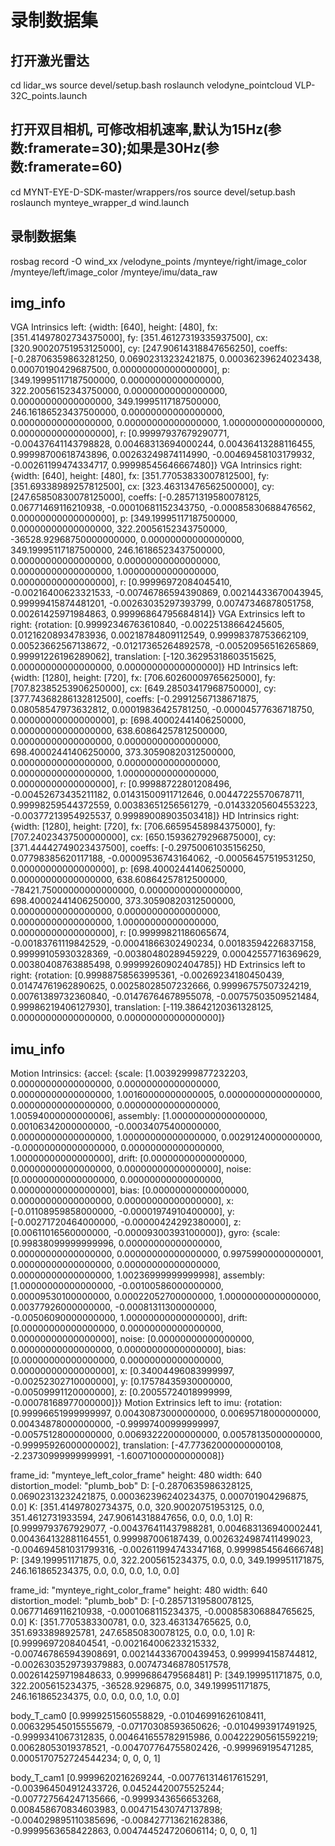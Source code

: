 
# 录制数据集
## 打开激光雷达
cd lidar_ws
source devel/setup.bash
roslaunch velodyne_pointcloud VLP-32C_points.launch

## 打开双目相机, 可修改相机速率,默认为15Hz(参数:framerate=30);如果是30Hz(参数:framerate=60)
cd MYNT-EYE-D-SDK-master/wrappers/ros
source devel/setup.bash
roslaunch mynteye_wrapper_d wind.launch

## 录制数据集
rosbag record -O wind_xx /velodyne_points /mynteye/right/image_color /mynteye/left/image_color /mynteye/imu/data_raw



## img_info
VGA Intrinsics left: {width: [640], height: [480], fx: [351.41497802734375000], fy: [351.46127319335937500], cx: [320.90020751953125000], cy: [247.90614318847656250], coeffs: [-0.28706359863281250, 0.06902313232421875, 0.00036239624023438, 0.00070190429687500, 0.00000000000000000], p: [349.19995117187500000, 0.00000000000000000, 322.20056152343750000, 0.00000000000000000, 0.00000000000000000, 349.19995117187500000, 246.16186523437500000, 0.00000000000000000, 0.00000000000000000, 0.00000000000000000, 1.00000000000000000, 0.00000000000000000], r: [0.99997937679290771, -0.00437641143798828, 0.00468313694000244, 0.00436413288116455, 0.99998700618743896, 0.00263249874114990, -0.00469458103179932, -0.00261199474334717, 0.99998545646667480]}
VGA Intrinsics right: {width: [640], height: [480], fx: [351.77053833007812500], fy: [351.69338989257812500], cx: [323.46313476562500000], cy: [247.65850830078125000], coeffs: [-0.28571319580078125, 0.06771469116210938, -0.00010681152343750, -0.00085830688476562, 0.00000000000000000], p: [349.19995117187500000, 0.00000000000000000, 322.20056152343750000, -36528.92968750000000000, 0.00000000000000000, 349.19995117187500000, 246.16186523437500000, 0.00000000000000000, 0.00000000000000000, 0.00000000000000000, 1.00000000000000000, 0.00000000000000000], r: [0.99996972084045410, -0.00216400623321533, -0.00746786594390869, 0.00214433670043945, 0.99999415874481201, -0.00263035297393799, 0.00747346878051758, 0.00261425971984863, 0.99996864795684814]}
VGA Extrinsics left to right: {rotation: [0.99992346763610840, -0.00225138664245605, 0.01216208934783936, 0.00218784809112549, 0.99998378753662109, 0.00523662567138672, -0.01217365264892578, -0.00520956516265869, 0.99991226196289062], translation: [-120.36295318603515625, 0.00000000000000000, 0.00000000000000000]}
HD Intrinsics left: {width: [1280], height: [720], fx: [706.60260009765625000], fy: [707.82385253906250000], cx: [649.28503417968750000], cy: [377.74368286132812500], coeffs: [-0.29912567138671875, 0.08058547973632812, 0.00019836425781250, -0.00004577636718750, 0.00000000000000000], p: [698.40002441406250000, 0.00000000000000000, 638.60864257812500000, 0.00000000000000000, 0.00000000000000000, 698.40002441406250000, 373.30590820312500000, 0.00000000000000000, 0.00000000000000000, 0.00000000000000000, 1.00000000000000000, 0.00000000000000000], r: [0.99988722801208496, -0.00452673435211182, 0.01431500911712646, 0.00447225570678711, 0.99998259544372559, 0.00383651256561279, -0.01433205604553223, -0.00377213954925537, 0.99989008903503418]}
HD Intrinsics right: {width: [1280], height: [720], fx: [706.66595458984375000], fy: [707.24023437500000000], cx: [650.15936279296875000], cy: [371.44442749023437500], coeffs: [-0.29750061035156250, 0.07798385620117188, -0.00009536743164062, -0.00056457519531250, 0.00000000000000000], p: [698.40002441406250000, 0.00000000000000000, 638.60864257812500000, -78421.75000000000000000, 0.00000000000000000, 698.40002441406250000, 373.30590820312500000, 0.00000000000000000, 0.00000000000000000, 0.00000000000000000, 1.00000000000000000, 0.00000000000000000], r: [0.99999821186065674, -0.00183761119842529, -0.00041866302490234, 0.00183594226837158, 0.99999105930328369, -0.00380480289459229, 0.00042557716369629, 0.00380408763885498, 0.99999260902404785]}
HD Extrinsics left to right: {rotation: [0.99988758563995361, -0.00269234180450439, 0.01474761962890625, 0.00258028507232666, 0.99996757507324219, 0.00761389732360840, -0.01476764678955078, -0.00757503509521484, 0.99986219406127930], translation: [-119.38642120361328125, 0.00000000000000000, 0.00000000000000000]}

## imu_info
Motion Intrinsics: {accel: {scale: [1.00392999877232203, 0.00000000000000000, 0.00000000000000000, 0.00000000000000000, 1.00160000000000005, 0.00000000000000000, 0.00000000000000000, 0.00000000000000000, 1.00594000000000006], assembly: [1.00000000000000000, 0.00106342000000000, -0.00034075400000000, 0.00000000000000000, 1.00000000000000000, 0.00291240000000000, -0.00000000000000000, 0.00000000000000000, 1.00000000000000000], drift: [0.00000000000000000, 0.00000000000000000, 0.00000000000000000], noise: [0.00000000000000000, 0.00000000000000000, 0.00000000000000000], bias: [0.00000000000000000, 0.00000000000000000, 0.00000000000000000], x: [-0.01108959858000000, -0.00001974910400000], y: [-0.00271720464000000, -0.00000424292380000], z: [0.00611016560000000, -0.00009300393100000]}, gyro: {scale: [0.99838099999999996, 0.00000000000000000, 0.00000000000000000, 0.00000000000000000, 0.99759900000000001, 0.00000000000000000, 0.00000000000000000, 0.00000000000000000, 1.00236999999999998], assembly: [1.00000000000000000, -0.00100586000000000, 0.00009530100000000, 0.00022052700000000, 1.00000000000000000, 0.00377926000000000, -0.00081311300000000, -0.00506090000000000, 1.00000000000000000], drift: [0.00000000000000000, 0.00000000000000000, 0.00000000000000000], noise: [0.00000000000000000, 0.00000000000000000, 0.00000000000000000], bias: [0.00000000000000000, 0.00000000000000000, 0.00000000000000000], x: [0.34004496083999997, -0.00252302710000000], y: [0.17578435930000000, -0.00509991120000000], z: [0.20055724018999999, -0.00078168977000000]}}
Motion Extrinsics left to imu: {rotation: [0.99996651999999997, 0.00430873000000000, 0.00695718000000000, 0.00434878000000000, -0.99997400999999997, -0.00575128000000000, 0.00693222000000000, 0.00578135000000000, -0.99995926000000002], translation: [-47.77362000000000108, -2.23730999999999991, -1.60071000000000008]}


frame_id: "mynteye_left_color_frame"
height: 480
width: 640
distortion_model: "plumb_bob"
D: [-0.2870635986328125, 0.06902313232421875, 0.000362396240234375, 0.000701904296875, 0.0]
K: [351.41497802734375, 0.0, 320.90020751953125, 0.0, 351.4612731933594, 247.90614318847656, 0.0, 0.0, 1.0]
R: [0.9999793767929077, -0.004376411437988281, 0.004683136940002441, 0.004364132881164551, 0.999987006187439, 0.0026324987411499023, -0.004694581031799316, -0.002611994743347168, 0.9999854564666748]
P: [349.199951171875, 0.0, 322.2005615234375, 0.0, 0.0, 349.199951171875, 246.161865234375, 0.0, 0.0, 0.0, 1.0, 0.0]



frame_id: "mynteye_right_color_frame"
height: 480
width: 640
distortion_model: "plumb_bob"
D: [-0.28571319580078125, 0.06771469116210938, -0.0001068115234375, -0.000858306884765625, 0.0]
K: [351.7705383300781, 0.0, 323.463134765625, 0.0, 351.6933898925781, 247.65850830078125, 0.0, 0.0, 1.0]
R: [0.9999697208404541, -0.002164006233215332, -0.007467865943908691, 0.002144336700439453, 0.999994158744812, -0.0026303529739379883, 0.007473468780517578, 0.002614259719848633, 0.9999686479568481]
P: [349.199951171875, 0.0, 322.2005615234375, -36528.9296875, 0.0, 349.199951171875, 246.161865234375, 0.0, 0.0, 0.0, 1.0, 0.0]



body_T_cam0
[0.9999251560558829, -0.01046991626108411, 0.006329545015555679, -0.07170308593650626;
 -0.0104993917491925, -0.9999341067312835, 0.004641655782915986, 0.004222905615592219;
 0.00628053019378521, -0.004707764755802426, -0.999969195471285, 0.0005170752724544234;
 0, 0, 0, 1]

body_T_cam1
[0.9999620216269244, -0.007761314617615291, -0.003964504912433726, 0.04524420075525244;
 -0.007727564247135666, -0.9999343656653268, 0.008458670834603983, 0.004715430747137898;
 -0.004029895110385696, -0.008427713621628386, -0.9999563658422863, 0.004744524720606114;
 0, 0, 0, 1]



